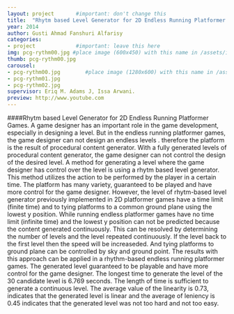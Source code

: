```yaml
---
layout: project       #important: don't change this
title:  "Rhytm based Level Generator for 2D Endless Running Platformer Games"
year: 2014
author: Gusti Ahmad Fanshuri Alfarisy
categories:
- project             #important: leave this here
img: pcg-rythm00.jpg #place image (600x450) with this name in /assets/img/project/
thumb: pcg-rythm00.jpg
carousel:
- pcg-rythm00.jpg        #place image (1280x600) with this name in /assets/img/project/carousel/  
- pcg-rythm01.jpg
- pcg-rythm02.jpg
supervisor: Eriq M. Adams J, Issa Arwani.
preview: http://www.youtube.com
---
```

####Rhytm based Level Generator for 2D Endless Running Platformer Games.
A game designer has an important role in the game development, especially in designing a level. But in the endless running platformer games, the game designer can not design an endless levels . therefore the platform is the result of procedural content generator. With a fully generated levels of procedural content generator, the game designer can not control the design of the desired level.
A method for generating a level where the game designer has control over the level is using a rhytm based level generator. This method utilizes the action to be performed by the player in a certain time. The platform has many variety, guaranteed to be played and have more control for the game designer. However, the level of rhytm-based level generator previously implemented in 2D platformer games have a time limit (finite time) and to tying platforms to a common ground plane using the lowest y position. While running endless platformer games have no time limit (infinite time) and the lowest y position can not be predicted because the content generated continuously. This can be resolved by determining the number of levels and the level repeated continuously. If the level back to the first level then the speed will be increaseded. And tying platforms to ground plane can be controlled by sky and ground point. The results with  this approach can be applied in a rhythm-based endless running platformer games. The generated level guaranteed to be playable and have more control for the game designer. The longest time to generate the level of the 30 candidate level is 6.769 seconds. The length of time is sufficient to generate a continuous level. The average value of the linearity is 0.73, indicates that the generated level is linear and  the average of leniency is 0.45 indicates that the generated level was not too hard and not too easy.

